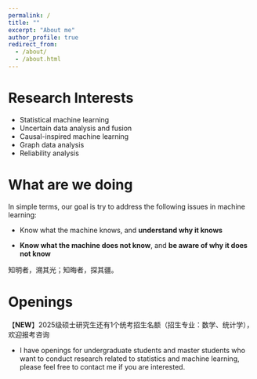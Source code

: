 ```yaml
---
permalink: /
title: ""
excerpt: "About me"
author_profile: true
redirect_from: 
  - /about/
  - /about.html
---
```


# Research Interests

- Statistical machine learning
- Uncertain data analysis and fusion
- Causal-inspired machine learning
- Graph data analysis
- Reliability analysis

# What are we doing

In simple terms, our goal is try to address the following issues in machine learning: 

- Know what the machine knows, and **understand why it knows**

- **Know what the machine does not know**, and **be aware of why it  does not know**

知明者，溯其光；知晦者，探其疆。

# Openings

【**NEW**】2025级硕士研究生还有1个统考招生名额（招生专业：数学、统计学），欢迎报考咨询

- I have openings for undergraduate students and master students who want to conduct research related to statistics and machine learning,  please feel free to contact me if you are interested.

